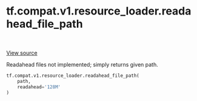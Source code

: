 <div itemscope itemtype="http://developers.google.com/ReferenceObject">
<meta itemprop="name" content="tf.compat.v1.resource_loader.readahead_file_path" />
<meta itemprop="path" content="Stable" />
</div>

# tf.compat.v1.resource_loader.readahead_file_path

<!-- Insert buttons and diff -->

<table class="tfo-notebook-buttons tfo-api" align="left">
</table>

<a target="_blank" href="/code/stable/tensorflow/python/platform/resource_loader.py">View source</a>



Readahead files not implemented; simply returns given path.

``` python
tf.compat.v1.resource_loader.readahead_file_path(
    path,
    readahead='128M'
)
```



<!-- Placeholder for "Used in" -->


